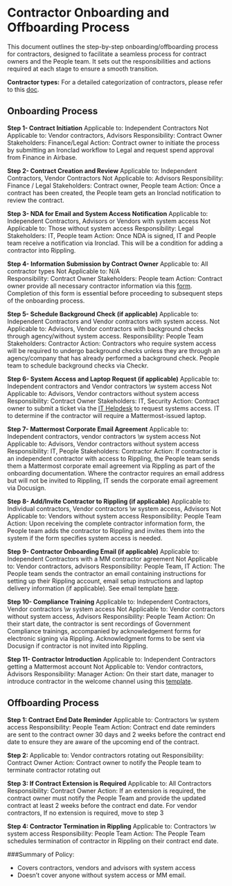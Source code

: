 # Contractor Onboarding and Offboarding Process

This document outlines the step-by-step onboarding/offboarding process for contractors, designed to facilitate a seamless process for contract owners and the People team. It sets out the responsibilities and actions required at each stage to ensure a smooth transition. 

**Contractor types:** For a detailed categorization of contractors, please refer to this [doc](https://docs.google.com/spreadsheets/d/1GcctW417k_VmlSKK9zJxNVBf4Y6db530sZ0bL7XxUDE/edit#gid=0).

## Onboarding Process

**Step 1- Contract Initiation**
Applicable to: Independent Contractors
Not Applicable to: Vendor contractors, Advisors
Responsibility: Contract Owner
Stakeholders: Finance/Legal
Action: Contract owner to initiate the process by submitting an Ironclad workflow to Legal and request spend approval from Finance in Airbase.

**Step 2- Contract Creation and Review**
Applicable to: Independent Contractors, Vendor Contractors
Not Applicable to: Advisors
Responsibility: Finance / Legal
Stakeholders: Contract owner, People team
Action: Once a contract has been created, the People team gets an Ironclad notification to review the contract.

**Step 3- NDA for Email and System Access Notification**
Applicable to: Independent Contractors, Advisors or Vendors with system access
Not Applicable to: Those without system access
Responsibility: Legal
Stakeholders: IT, People team
Action: Once NDA is signed, IT and People team receive a notification via Ironclad. This will be a condition for adding a contractor into Rippling.

**Step 4- Information Submission by Contract Owner**
Applicable to: All contractor types
Not Applicable to: N/A  
Responsibility: Contract Owner
Stakeholders: People team
Action: Contract owner provide all necessary contractor information via this [form](https://docs.google.com/forms/d/e/1FAIpQLSf5R-FjVLgzn-aZutIDF8NT3iLgXA1mNvXlZyLAGAQKXHjdmg/viewform). Completion of this form is essential before proceeding to subsequent steps of the onboarding process.

**Step 5- Schedule Background Check (if applicable)**
Applicable to: Independent Contractors and Vendor contractors with system access.
Not Applicable to: Advisors, Vendor contractors with background checks through agency/without system access.
Responsibility: People Team
Stakeholders: Contractor
Action: Contractors who require system access will be required to undergo background checks unless they are through an agency/company that has already performed a background check. People team to schedule background checks via Checkr.

**Step 6- System Access and Laptop Request (if applicable)**
Applicable to: Independent contractors and Vendor contractors \w system access
Not Applicable to: Advisors, Vendor contractors without system access
Responsibility: Contract Owner
Stakeholders: IT, Security
Action: Contract owner to submit a ticket via the [IT Helpdesk](https://helpdesk.mattermost.com/support/home) to request systems access. IT to determine if the contractor will require a Mattermost-issued laptop.

**Step 7- Mattermost Corporate Email Agreement**
Applicable to: Independent contractors, vendor contractors \w system access
Not Applicable to: Advisors, Vendor contractors without system access
Responsibility: IT, People
Stakeholders: Contractor
Action: If contractor is an independent contractor with access to Rippling, the People team sends them a Mattermost corporate email agreement via Rippling as part of the onboarding documentation.
Where the contractor requires an email address but will not be invited to Rippling, IT sends the corporate email agreement via Docusign. 

**Step 8- Add/Invite Contractor to Rippling (if applicable)**
Applicable to: Individual contractors, Vendor contractors \w system access, Advisors
Not Applicable to: Vendors without system access
Responsibility: People Team
Action: Upon receiving the complete contractor information form, the People team adds the contractor to Rippling and invites them into the system if the form specifies system access is needed.

**Step 9- Contractor Onboarding Email (if applicable)**
Applicable to: Independent Contractors with a MM contractor agreement
Not Applicable to: Vendor contractors, advisors
Responsibility: People Team, IT
Action: The People team sends the contractor an email containing instructions for setting up their Rippling account, email setup instructions and laptop delivery information (if applicable). See email template [here](https://docs.google.com/document/d/1x2XNL8WFvQ4Bt-Z86XX9QB7Dlg0jL7nKSqXV2QCMYPY/edit).

**Step 10- Compliance Training**
Applicable to: Independent Contractors, Vendor contractors \w system access
Not Applicable to: Vendor contractors without system access, Advisors
Responsibility: People Team
Action: On their start date, the contractor is sent recordings of Government Compliance trainings, accompanied by acknowledgement forms for electronic signing via Rippling. Acknowledgment forms to be sent via Docusign if contractor is not invited into Rippling.

**Step 11- Contractor Introduction**
Applicable to: Independent Contractors getting a Mattermost account
Not Applicable to: Vendor contractors, Advisors
Responsibility: Manager
Action: On their start date, manager to introduce contractor in the welcome channel using this [template](https://docs.google.com/document/d/1WfqrcHIblainVSxo3iefe85GpMYx1wfd57lSeCwedVM/edit?usp=sharing).

## Offboarding Process

**Step 1: Contract End Date Reminder**
Applicable to: Contractors  \w system access
Responsibility: People Team
Action: Contract end date reminders are sent to the contract owner 30 days and 2 weeks before the contract end date to ensure they are aware of the upcoming end of the contract.

**Step 2:**
Applicable to: Vendor contractors rotating out 
Responsibility: Contract Owner
Action: Contract owner to notify the People team to terminate contractor rotating out 

**Step 3: If Contract Extension is Required**
Applicable to: All Contractors
Responsibility: Contract Owner
Action: If an extension is required, the contract owner must notify the People Team and provide the updated contract at least 2 weeks before the contract end date.
For vendor contractors, 
If no extension is required, move to step 3

**Step 4: Contractor Termination in Rippling**
Applicable to: Contractors  \w system access
Responsibility: People Team
Action: The People Team schedules termination of contractor in Rippling on their contract end date.

###Summary of Policy:
- Covers contractors, vendors and advisors with system access
- Doesn’t cover anyone without system access or MM email.
